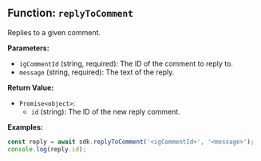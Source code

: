## Function: `replyToComment`

Replies to a given comment.

**Parameters:**
- `igCommentId` (string, required): The ID of the comment to reply to.
- `message` (string, required): The text of the reply.

**Return Value:**
- `Promise<object>`:
  - `id` (string): The ID of the new reply comment.

**Examples:**
```typescript
const reply = await sdk.replyToComment('<igCommentId>', '<message>');
console.log(reply.id);
```